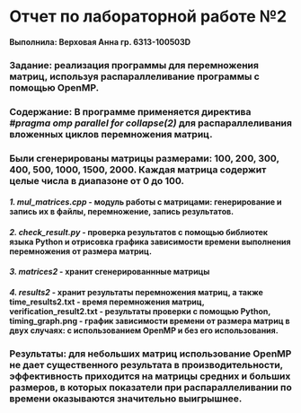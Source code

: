 # Отчет по лабораторной работе №2
#### Выполнила: Верховая Анна гр. 6313-100503D
### **Задание**: реализация программы для перемножения матриц, используя распараллеливание программы с помощью OpenMP.
### **Содержание:** В программе применяется директива *#pragma omp parallel for collapse(2)* для распараллеливания вложенных циклов перемножения матриц.
### Были сгенерированы матрицы размерами: 100, 200, 300, 400, 500, 1000, 1500, 2000. Каждая матрица содержит целые числа в диапазоне от 0 до 100.
#### *1. mul_matrices.cpp* - модуль работы с матрицами: генерирование и запись их в файлы, перемножение, запись результатов.
#### *2. check_result.py* - проверка результатов с помощью библиотек языка Python и отрисовка графика зависимости времени выполнения перемножения от размера матриц.
#### *3. matrices2* - хранит сгенерированнные матрицы 
#### *4. results2* - хранит результаты перемножения матриц, а также time_results2.txt - время перемножения матриц, verification_result2.txt - результаты проверки с помощью Python, timing_graph.png - график зависимости времени от размера матриц в двух случаях: с использованием OpenMP и без его использования.
### **Результаты:** для небольших матриц использование OpenMP не дает существенного результата в производительности, эффективность приходится на матрицы средних и больших размеров, в которых показатели при распараллеливании по времени оказываются значительно выигрышнее.